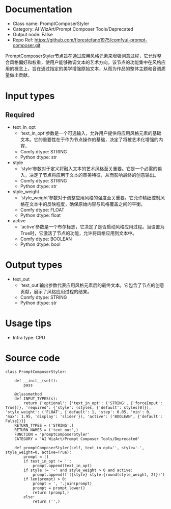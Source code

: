 # Documentation
- Class name: PromptComposerStyler
- Category: AI WizArt/Prompt Composer Tools/Deprecated
- Output node: False
- Repo Ref: https://github.com/florestefano1975/comfyui-prompt-composer.git

PromptComposerStyler节点旨在通过应用风格元素来增强创意过程，它允许整合风格偏好和权重，使用户能够微调文本的艺术方向。该节点的功能集中在风格应用的概念上，旨在通过指定的美学增强原始文本，从而为作品的整体主题和音调质量做出贡献。

# Input types
## Required
- text_in_opt
    - ‘text_in_opt’参数是一个可选输入，允许用户提供将应用风格元素的基础文本。它的重要性在于作为节点操作的基础，决定了将被艺术化增强的内容。
    - Comfy dtype: STRING
    - Python dtype: str
- style
    - ‘style’参数对于定义将融入文本的艺术风格至关重要。它是一个必需的输入，决定了节点将应用于文本的审美特征，从而影响最终的创意输出。
    - Comfy dtype: STRING
    - Python dtype: str
- style_weight
    - ‘style_weight’参数对于调整应用风格的强度至关重要。它允许精细控制风格在文本中的反映程度，确保原始内容与风格覆盖之间的平衡。
    - Comfy dtype: FLOAT
    - Python dtype: float
- active
    - ‘active’参数是一个布尔标志，它决定了是否启动风格应用过程。当设置为True时，它激活了节点的功能，允许将风格应用到文本中。
    - Comfy dtype: BOOLEAN
    - Python dtype: bool

# Output types
- text_out
    - ‘text_out’输出参数代表应用风格元素后的最终文本。它包含了节点的创意贡献，展示了风格应用过程的结果。
    - Comfy dtype: STRING
    - Python dtype: str

# Usage tips
- Infra type: CPU

# Source code
```
class PromptComposerStyler:

    def __init__(self):
        pass

    @classmethod
    def INPUT_TYPES(s):
        return {'optional': {'text_in_opt': ('STRING', {'forceInput': True})}, 'required': {'style': (styles, {'default': styles[0]}), 'style_weight': ('FLOAT', {'default': 1, 'step': 0.05, 'min': 0, 'max': 1.95, 'display': 'slider'}), 'active': ('BOOLEAN', {'default': False})}}
    RETURN_TYPES = ('STRING',)
    RETURN_NAMES = ('text_out',)
    FUNCTION = 'promptComposerStyler'
    CATEGORY = 'AI WizArt/Prompt Composer Tools/Deprecated'

    def promptComposerStyler(self, text_in_opt='', style='-', style_weight=0, active=True):
        prompt = []
        if text_in_opt != '':
            prompt.append(text_in_opt)
        if style != '-' and style_weight > 0 and active:
            prompt.append(f'({style} style:{round(style_weight, 2)})')
        if len(prompt) > 0:
            prompt = ', '.join(prompt)
            prompt = prompt.lower()
            return (prompt,)
        else:
            return ('',)
```